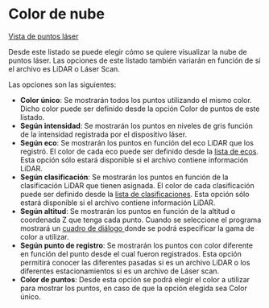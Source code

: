 # Color de nube

[Vista de puntos láser](../../fichas-de-herramientas/ficha-de-herramientas-archivos-lidar/vista-de-puntos-laser.md)

Desde este listado se puede elegir cómo se quiere visualizar la nube de puntos láser. Las opciones de este listado también variarán en función de si el archivo es LiDAR o Láser Scan.

Las opciones son las siguientes:

* **Color único**: Se mostrarán todos los puntos utilizando el mismo color. Dicho color puede ser definido desde la opción Color de puntos de este listado.
* **Según intensidad**: Se mostrarán los puntos en niveles de gris función de la intensidad registrada por el dispositivo láser.
* **Según eco**: Se mostrarán los puntos en función del eco LiDAR que los registró. El color de cada eco puede ser definido desde la [lista de ecos](lista-de-ecos.md). Esta opción sólo estará disponible si el archivo contiene información LiDAR.
* **Según clasificación**: Se mostrarán los puntos en función de la clasificación LiDAR que tienen asignada. El color de cada clasificación puede ser definido desde la [lista de clasificaciones](lista-de-clasificaciones.md). Esta opción sólo estará disponible si el archivo contiene información LiDAR.
* **Según altitud**: Se mostrarán los puntos en función de la altitud o coordenada Z que tenga cada punto. Cuando se seleccione el programa mostrará un [cuadro de diálogo ](../../otras-herramientas/seleccionar-gama-de-color.md)donde se podrá especificar la gama de color a utilizar.
* **Según punto de registro**: Se mostrarán los puntos con color diferente en función del punto desde el cual fueron registrados. Esta opción permitirá conocer las diferentes pasadas si es un archivo LiDAR o los diferentes estacionamientos si es un archivo de Láser scan.
* **Color de puntos**: Desde esta opción se podrá elegir el color a utilizar para mostrar los puntos, en caso de que la opción elegida sea Color único.

